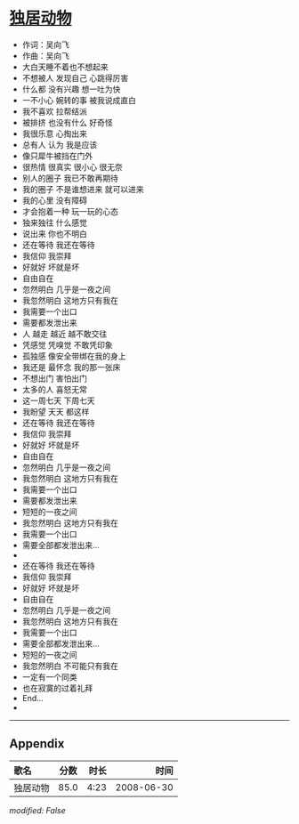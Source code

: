 # [独居动物](https://music.163.com/song?id=25906117)

* 作词：吴向飞
* 作曲：吴向飞
* 大白天睡不着也不想起来
* 不想被人 发现自己 心跳得厉害
* 什么都 没有兴趣 想一吐为快
* 一不小心 婉转的事 被我说成直白
* 我不喜欢 拉帮结派
* 被排挤 也没有什么 好奇怪
* 我很乐意 心掏出来
* 总有人 认为 我是应该
* 像只犀牛被挡在门外
* 很热情 很真实 很小心 很无奈
* 别人的圈子 我已不敢再期待
* 我的圈子 不是谁想进来 就可以进来
* 我的心里 没有障碍
* 才会抱着一种 玩一玩的心态
* 独来独往 什么感觉
* 说出来 你也不明白
* 还在等待 我还在等待
* 我信仰 我崇拜
* 好就好 坏就是坏
* 自由自在
* 忽然明白 几乎是一夜之间
* 我忽然明白 这地方只有我在
* 我需要一个出口
* 需要都发泄出来
* 人 越走 越近 越不敢交往
* 凭感觉 凭嗅觉 不敢凭印象
* 孤独感 像安全带绑在我的身上
* 我还是 最怀念 我的那一张床
* 不想出门 害怕出门
* 太多的人 喜怒无常
* 这一周七天 下周七天
* 我盼望 天天 都这样
* 还在等待 我还在等待
* 我信仰 我崇拜
* 好就好 坏就是坏
* 自由自在
* 忽然明白 几乎是一夜之间
* 我忽然明白 这地方只有我在
* 我需要一个出口
* 需要都发泄出来
* 短短的一夜之间
* 我忽然明白 这地方只有我在
* 我需要一个出口
* 需要全部都发泄出来...
* 
* 还在等待 我还在等待
* 我信仰 我崇拜
* 好就好 坏就是坏
* 自由自在
* 忽然明白 几乎是一夜之间
* 我忽然明白 这地方只有我在
* 我需要一个出口
* 需要全部都发泄出来...
* 短短的一夜之间
* 我忽然明白 不可能只有我在
* 一定有一个同类
* 也在寂寞的过着礼拜
* End...
* 


---

## Appendix

|歌名|分数|时长|时间|
|:---|:---:|---:|---:|
|独居动物|85.0|4:23|2008-06-30

*modified: False*